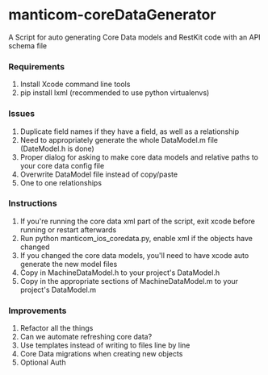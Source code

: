 manticom-coreDataGenerator
==========================

A Script for auto generating Core Data models and RestKit code with an API schema file

### Requirements

1. Install Xcode command line tools
2. pip install lxml (recommended to use python virtualenvs)

### Issues

1. Duplicate field names if they have a field, as well as a relationship
2. Need to appropriately generate the whole DataModel.m file (DateModel.h is done)
3. Proper dialog for asking to make core data models and relative paths to your core data config file
4. Overwrite DataModel file instead of copy/paste
5. One to one relationships


### Instructions

1. If you're running the core data xml part of the script, exit xcode before running or restart afterwards
2. Run python manticom_ios_coredata.py, enable xml if the objects have changed
3. If you changed the core data models, you'll need to have xcode auto generate the new model files
4. Copy in MachineDataModel.h to your project's DataModel.h
5. Copy in the appropriate sections of MachineDataModel.m to your project's DataModel.m

### Improvements

1. Refactor all the things
2. Can we automate refreshing core data?
3. Use templates instead of writing to files line by line
4. Core Data migrations when creating new objects
5. Optional Auth